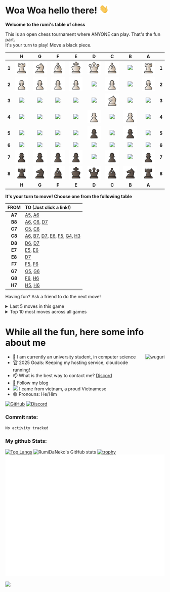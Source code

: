 # Woa Woa hello there! <img width="30px" src="https://github.com/SatYu26/SatYu26/raw/master/Assets/Hi.gif" />

**Welcome to the rumi's table of chess**

This is an open chess tournament where ANYONE can play. That's the fun part.  
It's your turn to play! Move a <!-- BEGIN TURN -->black<!-- END TURN --> piece.

<!-- BEGIN CHESS BOARD -->
|   | H | G | F | E | D | C | B | A |   |
|---|:-:|:-:|:-:|:-:|:-:|:-:|:-:|:-:|:-:|
| **1** | <img src="img/white/rook.svg" width=50px> | <img src="img/white/knight.svg" width=50px> | <img src="img/white/bishop.svg" width=50px> | <img src="img/white/king.svg" width=50px> | <img src="img/white/queen.svg" width=50px> | <img src="img/white/bishop.svg" width=50px> | <img src="img/blank.png" width=50px> | <img src="img/white/rook.svg" width=50px> | **1** |
| **2** | <img src="img/white/pawn.svg" width=50px> | <img src="img/white/pawn.svg" width=50px> | <img src="img/white/pawn.svg" width=50px> | <img src="img/white/pawn.svg" width=50px> | <img src="img/blank.png" width=50px> | <img src="img/white/pawn.svg" width=50px> | <img src="img/blank.png" width=50px> | <img src="img/white/pawn.svg" width=50px> | **2** |
| **3** | <img src="img/blank.png" width=50px> | <img src="img/blank.png" width=50px> | <img src="img/blank.png" width=50px> | <img src="img/blank.png" width=50px> | <img src="img/blank.png" width=50px> | <img src="img/white/knight.svg" width=50px> | <img src="img/blank.png" width=50px> | <img src="img/blank.png" width=50px> | **3** |
| **4** | <img src="img/blank.png" width=50px> | <img src="img/blank.png" width=50px> | <img src="img/blank.png" width=50px> | <img src="img/blank.png" width=50px> | <img src="img/white/pawn.svg" width=50px> | <img src="img/blank.png" width=50px> | <img src="img/white/pawn.svg" width=50px> | <img src="img/blank.png" width=50px> | **4** |
| **5** | <img src="img/blank.png" width=50px> | <img src="img/blank.png" width=50px> | <img src="img/blank.png" width=50px> | <img src="img/blank.png" width=50px> | <img src="img/black/pawn.svg" width=50px> | <img src="img/blank.png" width=50px> | <img src="img/black/pawn.svg" width=50px> | <img src="img/blank.png" width=50px> | **5** |
| **6** | <img src="img/blank.png" width=50px> | <img src="img/blank.png" width=50px> | <img src="img/blank.png" width=50px> | <img src="img/blank.png" width=50px> | <img src="img/blank.png" width=50px> | <img src="img/blank.png" width=50px> | <img src="img/blank.png" width=50px> | <img src="img/blank.png" width=50px> | **6** |
| **7** | <img src="img/black/pawn.svg" width=50px> | <img src="img/black/pawn.svg" width=50px> | <img src="img/black/pawn.svg" width=50px> | <img src="img/black/pawn.svg" width=50px> | <img src="img/blank.png" width=50px> | <img src="img/black/pawn.svg" width=50px> | <img src="img/blank.png" width=50px> | <img src="img/black/pawn.svg" width=50px> | **7** |
| **8** | <img src="img/black/rook.svg" width=50px> | <img src="img/black/knight.svg" width=50px> | <img src="img/black/bishop.svg" width=50px> | <img src="img/black/king.svg" width=50px> | <img src="img/black/queen.svg" width=50px> | <img src="img/black/bishop.svg" width=50px> | <img src="img/black/knight.svg" width=50px> | <img src="img/black/rook.svg" width=50px> | **8** |
|   | **H** | **G** | **F** | **E** | **D** | **C** | **B** | **A** |   |
<!-- END CHESS BOARD -->

**It's your turn to move! Choose one from the following table**
<!-- BEGIN MOVES LIST -->
|  FROM  | TO (Just click a link!) |
| :----: | :---------------------- |
| **A7** | [A5](https://github.com/RumiDaNeko/RumiDaNeko/issues/new?body=Please+do+not+change+the+title.+Just+click+%22Submit+new+issue%22.Replace+%2B+with+space+if+you+see+it.+You+don%27t+need+to+do+anything+else+%3AD&title=Chess%3A+Move+A7+to+A5), [A6](https://github.com/RumiDaNeko/RumiDaNeko/issues/new?body=Please+do+not+change+the+title.+Just+click+%22Submit+new+issue%22.Replace+%2B+with+space+if+you+see+it.+You+don%27t+need+to+do+anything+else+%3AD&title=Chess%3A+Move+A7+to+A6) |
| **B8** | [A6](https://github.com/RumiDaNeko/RumiDaNeko/issues/new?body=Please+do+not+change+the+title.+Just+click+%22Submit+new+issue%22.Replace+%2B+with+space+if+you+see+it.+You+don%27t+need+to+do+anything+else+%3AD&title=Chess%3A+Move+B8+to+A6), [C6](https://github.com/RumiDaNeko/RumiDaNeko/issues/new?body=Please+do+not+change+the+title.+Just+click+%22Submit+new+issue%22.Replace+%2B+with+space+if+you+see+it.+You+don%27t+need+to+do+anything+else+%3AD&title=Chess%3A+Move+B8+to+C6), [D7](https://github.com/RumiDaNeko/RumiDaNeko/issues/new?body=Please+do+not+change+the+title.+Just+click+%22Submit+new+issue%22.Replace+%2B+with+space+if+you+see+it.+You+don%27t+need+to+do+anything+else+%3AD&title=Chess%3A+Move+B8+to+D7) |
| **C7** | [C5](https://github.com/RumiDaNeko/RumiDaNeko/issues/new?body=Please+do+not+change+the+title.+Just+click+%22Submit+new+issue%22.Replace+%2B+with+space+if+you+see+it.+You+don%27t+need+to+do+anything+else+%3AD&title=Chess%3A+Move+C7+to+C5), [C6](https://github.com/RumiDaNeko/RumiDaNeko/issues/new?body=Please+do+not+change+the+title.+Just+click+%22Submit+new+issue%22.Replace+%2B+with+space+if+you+see+it.+You+don%27t+need+to+do+anything+else+%3AD&title=Chess%3A+Move+C7+to+C6) |
| **C8** | [A6](https://github.com/RumiDaNeko/RumiDaNeko/issues/new?body=Please+do+not+change+the+title.+Just+click+%22Submit+new+issue%22.Replace+%2B+with+space+if+you+see+it.+You+don%27t+need+to+do+anything+else+%3AD&title=Chess%3A+Move+C8+to+A6), [B7](https://github.com/RumiDaNeko/RumiDaNeko/issues/new?body=Please+do+not+change+the+title.+Just+click+%22Submit+new+issue%22.Replace+%2B+with+space+if+you+see+it.+You+don%27t+need+to+do+anything+else+%3AD&title=Chess%3A+Move+C8+to+B7), [D7](https://github.com/RumiDaNeko/RumiDaNeko/issues/new?body=Please+do+not+change+the+title.+Just+click+%22Submit+new+issue%22.Replace+%2B+with+space+if+you+see+it.+You+don%27t+need+to+do+anything+else+%3AD&title=Chess%3A+Move+C8+to+D7), [E6](https://github.com/RumiDaNeko/RumiDaNeko/issues/new?body=Please+do+not+change+the+title.+Just+click+%22Submit+new+issue%22.Replace+%2B+with+space+if+you+see+it.+You+don%27t+need+to+do+anything+else+%3AD&title=Chess%3A+Move+C8+to+E6), [F5](https://github.com/RumiDaNeko/RumiDaNeko/issues/new?body=Please+do+not+change+the+title.+Just+click+%22Submit+new+issue%22.Replace+%2B+with+space+if+you+see+it.+You+don%27t+need+to+do+anything+else+%3AD&title=Chess%3A+Move+C8+to+F5), [G4](https://github.com/RumiDaNeko/RumiDaNeko/issues/new?body=Please+do+not+change+the+title.+Just+click+%22Submit+new+issue%22.Replace+%2B+with+space+if+you+see+it.+You+don%27t+need+to+do+anything+else+%3AD&title=Chess%3A+Move+C8+to+G4), [H3](https://github.com/RumiDaNeko/RumiDaNeko/issues/new?body=Please+do+not+change+the+title.+Just+click+%22Submit+new+issue%22.Replace+%2B+with+space+if+you+see+it.+You+don%27t+need+to+do+anything+else+%3AD&title=Chess%3A+Move+C8+to+H3) |
| **D8** | [D6](https://github.com/RumiDaNeko/RumiDaNeko/issues/new?body=Please+do+not+change+the+title.+Just+click+%22Submit+new+issue%22.Replace+%2B+with+space+if+you+see+it.+You+don%27t+need+to+do+anything+else+%3AD&title=Chess%3A+Move+D8+to+D6), [D7](https://github.com/RumiDaNeko/RumiDaNeko/issues/new?body=Please+do+not+change+the+title.+Just+click+%22Submit+new+issue%22.Replace+%2B+with+space+if+you+see+it.+You+don%27t+need+to+do+anything+else+%3AD&title=Chess%3A+Move+D8+to+D7) |
| **E7** | [E5](https://github.com/RumiDaNeko/RumiDaNeko/issues/new?body=Please+do+not+change+the+title.+Just+click+%22Submit+new+issue%22.Replace+%2B+with+space+if+you+see+it.+You+don%27t+need+to+do+anything+else+%3AD&title=Chess%3A+Move+E7+to+E5), [E6](https://github.com/RumiDaNeko/RumiDaNeko/issues/new?body=Please+do+not+change+the+title.+Just+click+%22Submit+new+issue%22.Replace+%2B+with+space+if+you+see+it.+You+don%27t+need+to+do+anything+else+%3AD&title=Chess%3A+Move+E7+to+E6) |
| **E8** | [D7](https://github.com/RumiDaNeko/RumiDaNeko/issues/new?body=Please+do+not+change+the+title.+Just+click+%22Submit+new+issue%22.Replace+%2B+with+space+if+you+see+it.+You+don%27t+need+to+do+anything+else+%3AD&title=Chess%3A+Move+E8+to+D7) |
| **F7** | [F5](https://github.com/RumiDaNeko/RumiDaNeko/issues/new?body=Please+do+not+change+the+title.+Just+click+%22Submit+new+issue%22.Replace+%2B+with+space+if+you+see+it.+You+don%27t+need+to+do+anything+else+%3AD&title=Chess%3A+Move+F7+to+F5), [F6](https://github.com/RumiDaNeko/RumiDaNeko/issues/new?body=Please+do+not+change+the+title.+Just+click+%22Submit+new+issue%22.Replace+%2B+with+space+if+you+see+it.+You+don%27t+need+to+do+anything+else+%3AD&title=Chess%3A+Move+F7+to+F6) |
| **G7** | [G5](https://github.com/RumiDaNeko/RumiDaNeko/issues/new?body=Please+do+not+change+the+title.+Just+click+%22Submit+new+issue%22.Replace+%2B+with+space+if+you+see+it.+You+don%27t+need+to+do+anything+else+%3AD&title=Chess%3A+Move+G7+to+G5), [G6](https://github.com/RumiDaNeko/RumiDaNeko/issues/new?body=Please+do+not+change+the+title.+Just+click+%22Submit+new+issue%22.Replace+%2B+with+space+if+you+see+it.+You+don%27t+need+to+do+anything+else+%3AD&title=Chess%3A+Move+G7+to+G6) |
| **G8** | [F6](https://github.com/RumiDaNeko/RumiDaNeko/issues/new?body=Please+do+not+change+the+title.+Just+click+%22Submit+new+issue%22.Replace+%2B+with+space+if+you+see+it.+You+don%27t+need+to+do+anything+else+%3AD&title=Chess%3A+Move+G8+to+F6), [H6](https://github.com/RumiDaNeko/RumiDaNeko/issues/new?body=Please+do+not+change+the+title.+Just+click+%22Submit+new+issue%22.Replace+%2B+with+space+if+you+see+it.+You+don%27t+need+to+do+anything+else+%3AD&title=Chess%3A+Move+G8+to+H6) |
| **H7** | [H5](https://github.com/RumiDaNeko/RumiDaNeko/issues/new?body=Please+do+not+change+the+title.+Just+click+%22Submit+new+issue%22.Replace+%2B+with+space+if+you+see+it.+You+don%27t+need+to+do+anything+else+%3AD&title=Chess%3A+Move+H7+to+H5), [H6](https://github.com/RumiDaNeko/RumiDaNeko/issues/new?body=Please+do+not+change+the+title.+Just+click+%22Submit+new+issue%22.Replace+%2B+with+space+if+you+see+it.+You+don%27t+need+to+do+anything+else+%3AD&title=Chess%3A+Move+H7+to+H6) |
<!-- END MOVES LIST -->

Having fun? Ask a friend to do the next move!

<details>
  <summary>Last 5 moves in this game</summary>
<!-- BEGIN LAST MOVES -->

| Move | Author |
| :--: | :----- |
| `B1` to `C3` | [ @DinhHaiNam](https://github.com/DinhHaiNam) |
| `B7` to `B5` | [ @tat2008](https://github.com/tat2008) |
| `B2` to `B4` | [ @RumiDaNeko](https://github.com/RumiDaNeko) |
| `D7` to `D5` | [ @tobycm](https://github.com/tobycm) |
| `D2` to `D4` | [ @RumiDaNeko](https://github.com/RumiDaNeko) |

<!-- END LAST MOVES -->
</details>

<details>
  <summary>Top 10 most moves across all games</summary>
<!-- BEGIN TOP MOVES -->

| Total moves |  User  |
| :---------: | :----- |
| 3 | [@RumiDaNeko](https://github.com/RumiDaNeko) |
| 1 | [@tobycm](https://github.com/tobycm) |
| 1 | [@tat2008](https://github.com/tat2008) |
| 1 | [@DinhHaiNam](https://github.com/DinhHaiNam) |

<!-- END TOP MOVES -->
</details>

# While all the fun, here some info about me

<img align="right" alt="wuguri" height="160px" src="https://cdn.discordapp.com/attachments/1349692251197935727/1423756947168952340/1.jpg?ex=68e1787c&is=68e026fc&hm=e592bebc97cbb0763aa646731b7be46aa9d61bc44357e76029a171cfc6de0292&" />

- 🌱 I am currently an university student, in computer science
- 🏆 2025 Goals: Keeping my hosting service, cloudcode running!
- 📫 What is the best way to contact me? [Discord](https://discord.com/users/470047132670361610)
- 📰 Follow my [blog](https://blog.harumi.io.vn)
-   <img width='15px' src="https://camo.githubusercontent.com/4ded898001603fdc58758569bec5de43d5921d0611b8388e525f0a69f1d2a998/68747470733a2f2f692e696d6775722e636f6d2f334b79667543752e706e67"> I came from vietnam, a proud Vietnamese
- 😄 Pronouns: He/Him

[![GitHub](https://img.shields.io/badge/Github-100000?style=for-the-badge&logo=github&logoColor=white)](https://github.com/RumiDaNeko)
[![Discord](https://img.shields.io/badge/Discord-7289DA?style=for-the-badge&logo=discord&logoColor=white)](https://discord.gg/U7aFkZWk74)

### Commit rate:

<!--START_SECTION:waka-->

```txt
No activity tracked
```

<!--END_SECTION:waka-->

### My github Stats:
[![Top Langs](https://github-readme-stats.vercel.app/api/top-langs/?username=RumiDaNeko)](https://github.com/anuraghazra/github-readme-stats)
![RumiDaNeko's GitHub stats](https://github-readme-stats.vercel.app/api?username=RumiDaNeko&show_icons=true&theme=radical)
[![trophy](https://github-profile-trophy.vercel.app/?username=RumiDaNeko&theme=onedark&title=Joined2020,Commit,Followers,Repositories,Stars,PullRequest)](https://github.com/ryo-ma/github-profile-trophy)
![Metrics](/github-metrics.svg)

<img src="https://imgur.com/rilHVxA.png"/> 
